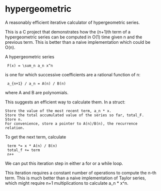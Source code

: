 # hypergeometric

A reasonably efficient iterative calculator of hypergeometric series.

This is a C project that demonstrates how the (n+1)th term of a hypergeometric
series can be computed in O(1) time given n and the previous term. This is
better than a naive implementation which could be O(n).

A hypergeometric series

     F(x) = \sum_n a_n x^n

is one for which successive coefficients are a rational function of n:

     a_{n+1} / a_n = A(n) / B(n)

where A and B are polynomials.

This suggests an efficient way to calculate them. In a struct:

    Store the value of the most recent term, a_n * x.
    Store the total accumulated value of the series so far, total_F.
    Store n.
    For convenience, store a pointer to A(n)/B(n), the recurrence relation.

To get the next term, calculate

     term *= x * A(n) / B(n)
     total_f += term
     n++

We can put this iteration step in either a for or a while loop.

This iteration requires a constant number of operations to compute the n-th
term. This is much better than a naive implementation of Taylor series, which
might require n+1 multiplications to calculate a_n * x^n.
 
